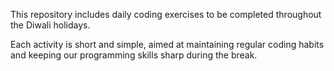This repository includes daily coding exercises to be completed throughout the Diwali holidays.

Each activity is short and simple, aimed at maintaining regular coding habits and keeping our programming skills sharp during the break.
